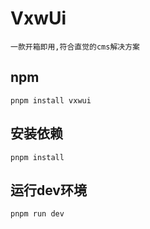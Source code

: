 # VxwUi
```
一款开箱即用,符合直觉的cms解决方案
```

## npm
```
pnpm install vxwui
```

## 安装依赖
```
pnpm install
```

## 运行dev环境
```
pnpm run dev
```